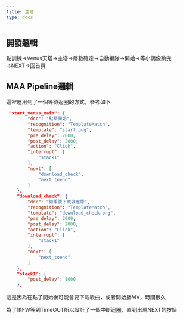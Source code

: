 ```yaml
---
title: 主塔
type: docs
---
```


## 開發邏輯

點訓練→Venus天塔→主塔→層數確定→自動編隊→開始→等小偶像跳完→NEXT→回首頁

## MAA Pipeline邏輯

這裡運用到了一個等待迴圈的方式，參考如下

```json
 "start_venus_main": {
        "doc": "點擊開始",
        "recognition": "TemplateMatch",
        "template": "start.png",
        "pre_delay": 2000,
        "post_delay": 2000,
        "action": "Click",
        "interrupt": [
            "stack1"
        ],
        "next": [
            "download_check",
            "next_toend"
        ]
    },
    "download_check": {
        "doc": "如果要下載就確認",
        "recognition": "TemplateMatch",
        "template": "download_check.png",
        "pre_delay": 2000,
        "post_delay": 2000,
        "action": "Click",
        "interrupt": [
            "stack1"
        ],
        "next": [
            "next_toend"
        ]
    },
    "stack1": {
        "post_delay": 1000
    },
```

這是因為在點了開始後可能會要下載歌曲，或者開始播MV，時間很久

為了怕FW等到TimeOUT所以設計了一個中斷迴圈，直到出現NEXT的按鈕
